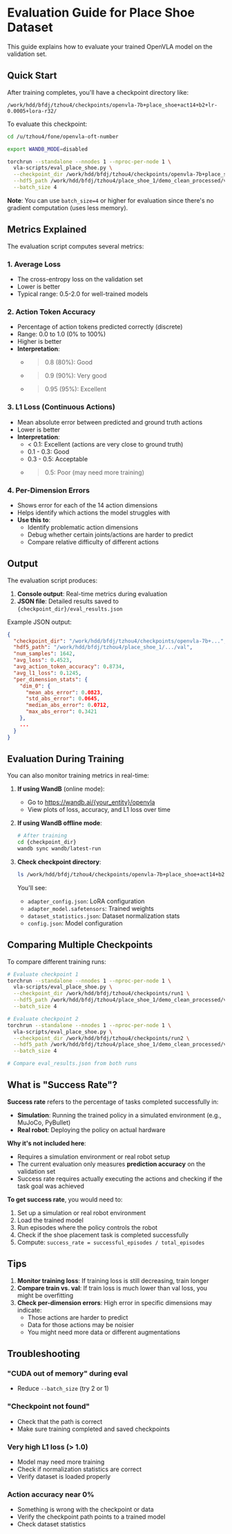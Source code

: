 # Evaluation Guide for Place Shoe Dataset

This guide explains how to evaluate your trained OpenVLA model on the validation set.

## Quick Start

After training completes, you'll have a checkpoint directory like:
```
/work/hdd/bfdj/tzhou4/checkpoints/openvla-7b+place_shoe+act14+b2+lr-0.0005+lora-r32/
```

To evaluate this checkpoint:

```bash
cd /u/tzhou4/fone/openvla-oft-number

export WANDB_MODE=disabled

torchrun --standalone --nnodes 1 --nproc-per-node 1 \
  vla-scripts/eval_place_shoe.py \
  --checkpoint_dir /work/hdd/bfdj/tzhou4/checkpoints/openvla-7b+place_shoe+act14+b2+lr-0.0005+lora-r32 \
  --hdf5_path /work/hdd/bfdj/tzhou4/place_shoe_1/demo_clean_processed/val \
  --batch_size 4
```

**Note**: You can use `batch_size=4` or higher for evaluation since there's no gradient computation (uses less memory).

## Metrics Explained

The evaluation script computes several metrics:

### 1. **Average Loss**
- The cross-entropy loss on the validation set
- Lower is better
- Typical range: 0.5-2.0 for well-trained models

### 2. **Action Token Accuracy**
- Percentage of action tokens predicted correctly (discrete)
- Range: 0.0 to 1.0 (0% to 100%)
- Higher is better
- **Interpretation**: 
  - > 0.8 (80%): Good
  - > 0.9 (90%): Very good
  - > 0.95 (95%): Excellent

### 3. **L1 Loss (Continuous Actions)**
- Mean absolute error between predicted and ground truth actions
- Lower is better
- **Interpretation**:
  - < 0.1: Excellent (actions are very close to ground truth)
  - 0.1 - 0.3: Good
  - 0.3 - 0.5: Acceptable
  - > 0.5: Poor (may need more training)

### 4. **Per-Dimension Errors**
- Shows error for each of the 14 action dimensions
- Helps identify which actions the model struggles with
- **Use this to**:
  - Identify problematic action dimensions
  - Debug whether certain joints/actions are harder to predict
  - Compare relative difficulty of different actions

## Output

The evaluation script produces:

1. **Console output**: Real-time metrics during evaluation
2. **JSON file**: Detailed results saved to `{checkpoint_dir}/eval_results.json`

Example JSON output:
```json
{
  "checkpoint_dir": "/work/hdd/bfdj/tzhou4/checkpoints/openvla-7b+...",
  "hdf5_path": "/work/hdd/bfdj/tzhou4/place_shoe_1/.../val",
  "num_samples": 1642,
  "avg_loss": 0.4523,
  "avg_action_token_accuracy": 0.8734,
  "avg_l1_loss": 0.1245,
  "per_dimension_stats": {
    "dim_0": {
      "mean_abs_error": 0.0823,
      "std_abs_error": 0.0645,
      "median_abs_error": 0.0712,
      "max_abs_error": 0.3421
    },
    ...
  }
}
```

## Evaluation During Training

You can also monitor training metrics in real-time:

1. **If using WandB** (online mode):
   - Go to https://wandb.ai/{your_entity}/openvla
   - View plots of loss, accuracy, and L1 loss over time

2. **If using WandB offline mode**:
   ```bash
   # After training
   cd {checkpoint_dir}
   wandb sync wandb/latest-run
   ```

3. **Check checkpoint directory**:
   ```bash
   ls /work/hdd/bfdj/tzhou4/checkpoints/openvla-7b+place_shoe+act14+b2+lr-0.0005+lora-r32/
   ```
   
   You'll see:
   - `adapter_config.json`: LoRA configuration
   - `adapter_model.safetensors`: Trained weights
   - `dataset_statistics.json`: Dataset normalization stats
   - `config.json`: Model configuration

## Comparing Multiple Checkpoints

To compare different training runs:

```bash
# Evaluate checkpoint 1
torchrun --standalone --nnodes 1 --nproc-per-node 1 \
  vla-scripts/eval_place_shoe.py \
  --checkpoint_dir /work/hdd/bfdj/tzhou4/checkpoints/run1 \
  --hdf5_path /work/hdd/bfdj/tzhou4/place_shoe_1/demo_clean_processed/val \
  --batch_size 4

# Evaluate checkpoint 2
torchrun --standalone --nnodes 1 --nproc-per-node 1 \
  vla-scripts/eval_place_shoe.py \
  --checkpoint_dir /work/hdd/bfdj/tzhou4/checkpoints/run2 \
  --hdf5_path /work/hdd/bfdj/tzhou4/place_shoe_1/demo_clean_processed/val \
  --batch_size 4

# Compare eval_results.json from both runs
```

## What is "Success Rate"?

**Success rate** refers to the percentage of tasks completed successfully in:
- **Simulation**: Running the trained policy in a simulated environment (e.g., MuJoCo, PyBullet)
- **Real robot**: Deploying the policy on actual hardware

**Why it's not included here**:
- Requires a simulation environment or real robot setup
- The current evaluation only measures **prediction accuracy** on the validation set
- Success rate requires actually executing the actions and checking if the task goal was achieved

**To get success rate**, you would need to:
1. Set up a simulation or real robot environment
2. Load the trained model
3. Run episodes where the policy controls the robot
4. Check if the shoe placement task is completed successfully
5. Compute: `success_rate = successful_episodes / total_episodes`

## Tips

1. **Monitor training loss**: If training loss is still decreasing, train longer
2. **Compare train vs. val**: If train loss is much lower than val loss, you might be overfitting
3. **Check per-dimension errors**: High error in specific dimensions may indicate:
   - Those actions are harder to predict
   - Data for those actions may be noisier
   - You might need more data or different augmentations

## Troubleshooting

### "CUDA out of memory" during eval
- Reduce `--batch_size` (try 2 or 1)

### "Checkpoint not found"
- Check that the path is correct
- Make sure training completed and saved checkpoints

### Very high L1 loss (> 1.0)
- Model may need more training
- Check if normalization statistics are correct
- Verify dataset is loaded properly

### Action accuracy near 0%
- Something is wrong with the checkpoint or data
- Verify the checkpoint path points to a trained model
- Check dataset statistics

